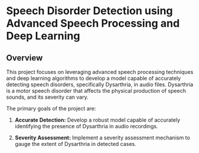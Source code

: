 # Speech Disorder Detection using Advanced Speech Processing and Deep Learning

## Overview

This project focuses on leveraging advanced speech processing techniques and deep learning algorithms to develop a model capable of accurately detecting speech disorders, specifically Dysarthria, in audio files. Dysarthria is a motor speech disorder that affects the physical production of speech sounds, and its severity can vary.

The primary goals of the project are:

1. **Accurate Detection:** Develop a robust model capable of accurately identifying the presence of Dysarthria in audio recordings.

2. **Severity Assessment:** Implement a severity assessment mechanism to gauge the extent of Dysarthria in detected cases.
